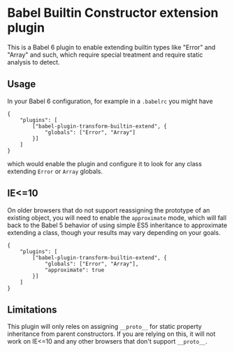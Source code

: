
# Babel Builtin Constructor extension plugin

This is a Babel 6 plugin to enable extending builtin types like "Error" and "Array" and such,
which require special treatment and require static analysis to detect.


## Usage

In your Babel 6 configuration, for example in a `.babelrc` you might have


```
{
    "plugins": [
        ["babel-plugin-transform-builtin-extend", {
            "globals": ["Error", "Array"]
        }]
    ]
}
```

which would enable the plugin and configure it to look for any class extending `Error` or `Array` globals.

## IE<=10

On older browsers that do not support reassigning the prototype of an existing object, you will need to
enable the `approximate` mode, which will fall back to the Babel 5 behavior of using simple ES5 inheritance
to approximate extending a class, though your results may vary depending on your goals.


```
{
    "plugins": [
        ["babel-plugin-transform-builtin-extend", {
            "globals": ["Error", "Array"],
            "approximate": true
        }]
    ]
}
```

## Limitations

This plugin will only reles on assigning `__proto__` for static property inheritance from parent constructors.
If you are relying on this, it will not work on IE<=10 and any other browsers that don't support `__proto__`.
